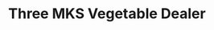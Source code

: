 ---
title: "Three MKS Vegetable Dealer"
url: /la-trinidad/three-mks-vegetable-dealer/
shop: Gemüse & Obst
---